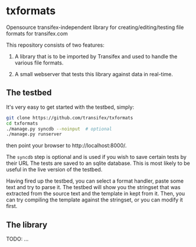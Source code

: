 # txformats

Opensource transifex-independent library for creating/editing/testing file
formats for transifex.com

This repository consists of two features:

1. A library that is to be imported by Transifex and used to handle the various
   file formats.

2. A small webserver that tests this library against data in real-time.


## The testbed

It's very easy to get started with the testbed, simply:

```bash
git clone https://github.com/transifex/txformats
cd txformats
./manage.py syncdb --noinput  # optional
./manage.py runserver
```

then point your browser to http://localhost:8000/.

The `syncdb` step is optional and is used if you wish to save certain tests by
their URL The tests are saved to an sqlite database. This is most likely to be
useful in the live version of the testbed.

Having fired up the testbed, you can select a format handler, paste some text
and try to parse it. The testbed will show you the stringset that was extracted
from the source text and the template in kept from it. Then, you can try
compiling the template against the stringset, or you can modify it first.

## The library

TODO: ...
